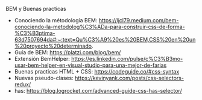BEM y Buenas practicas
- Conociendo la métodología BEM: https://ljcl79.medium.com/bem-conociendo-la-metodolog%C3%ADa-para-construir-css-de-forma-%C3%B3ptima-63d7507694da#:~:text=Qu%C3%A9%20es%20BEM,CSS%20en%20un%20proyecto%20determinado.
- Guía de BEM: https://platzi.com/blog/bem/
- Extensión BemHelper: https://es.linkedin.com/pulse/c%C3%B3mo-usar-bem-helper-en-visual-studio-para-una-mejor-de-farias
- Buenas practicas HTML + CSS: https://codeguide.co/#css-syntax
- Nuevas pseudo-clases: https://kevinyank.com/posts/css-selectors-redux/ 
- has: https://blog.logrocket.com/advanced-guide-css-has-selector/
